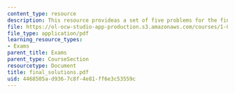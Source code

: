 ```yaml
---
content_type: resource
description: This resource provideas a set of five problems for the final examination.
file: https://ol-ocw-studio-app-production.s3.amazonaws.com/courses/1-060-engineering-mechanics-ii-spring-2006/4468505ad9367c8f4e81ff6e3c53559c_final_solutions.pdf
file_type: application/pdf
learning_resource_types:
- Exams
parent_title: Exams
parent_type: CourseSection
resourcetype: Document
title: final_solutions.pdf
uid: 4468505a-d936-7c8f-4e81-ff6e3c53559c
---
```

